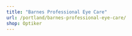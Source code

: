 ```yaml
---
title: "Barnes Professional Eye Care"
url: /portland/barnes-professional-eye-care/
shop: Optiker
---
```

